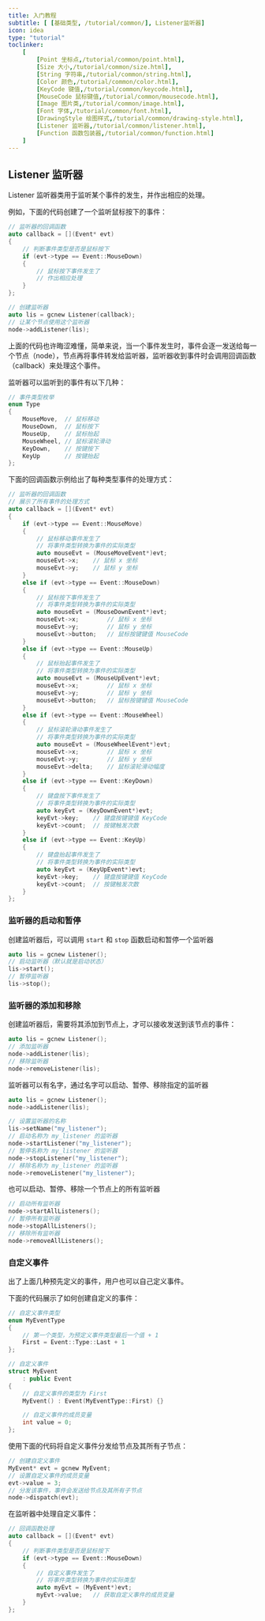 ```yaml
---
title: 入门教程
subtitle: [ [基础类型, /tutorial/common/], Listener监听器]
icon: idea
type: "tutorial"
toclinker: 
    [
        [Point 坐标点,/tutorial/common/point.html],
        [Size 大小,/tutorial/common/size.html],
        [String 字符串,/tutorial/common/string.html],
        [Color 颜色,/tutorial/common/color.html],
        [KeyCode 键值,/tutorial/common/keycode.html],
        [MouseCode 鼠标键值,/tutorial/common/mousecode.html],
        [Image 图片类,/tutorial/common/image.html],
        [Font 字体,/tutorial/common/font.html],
        [DrawingStyle 绘图样式,/tutorial/common/drawing-style.html],
        [Listener 监听器,/tutorial/common/listener.html],
        [Function 函数包装器,/tutorial/common/function.html]
    ]
---
```


## Listener 监听器

Listener 监听器类用于监听某个事件的发生，并作出相应的处理。

例如，下面的代码创建了一个监听鼠标按下的事件：

```cpp
// 监听器的回调函数
auto callback = [](Event* evt)
{
    // 判断事件类型是否是鼠标按下
    if (evt->type == Event::MouseDown)
    {
        // 鼠标按下事件发生了
        // 作出相应处理
    }
};

// 创建监听器
auto lis = gcnew Listener(callback);
// 让某个节点使用这个监听器
node->addListener(lis);
```

上面的代码也许晦涩难懂，简单来说，当一个事件发生时，事件会逐一发送给每一个节点（node），节点再将事件转发给监听器，监听器收到事件时会调用回调函数（callback）来处理这个事件。

监听器可以监听到的事件有以下几种：

```cpp
// 事件类型枚举
enum Type
{
    MouseMove,  // 鼠标移动
    MouseDown,  // 鼠标按下
    MouseUp,    // 鼠标抬起
    MouseWheel, // 鼠标滚轮滑动
    KeyDown,    // 按键按下
    KeyUp       // 按键抬起
};
```

下面的回调函数示例给出了每种类型事件的处理方式：

```cpp
// 监听器的回调函数
// 展示了所有事件的处理方式
auto callback = [](Event* evt)
{
    if (evt->type == Event::MouseMove)
    {
        // 鼠标移动事件发生了
        // 将事件类型转换为事件的实际类型
        auto mouseEvt = (MouseMoveEvent*)evt;
        mouseEvt->x;    // 鼠标 x 坐标
        mouseEvt->y;    // 鼠标 y 坐标
    }
    else if (evt->type == Event::MouseDown)
    {
        // 鼠标按下事件发生了
        // 将事件类型转换为事件的实际类型
        auto mouseEvt = (MouseDownEvent*)evt;
        mouseEvt->x;        // 鼠标 x 坐标
        mouseEvt->y;        // 鼠标 y 坐标
        mouseEvt->button;   // 鼠标按键键值 MouseCode
    }
    else if (evt->type == Event::MouseUp)
    {
        // 鼠标抬起事件发生了
        // 将事件类型转换为事件的实际类型
        auto mouseEvt = (MouseUpEvent*)evt;
        mouseEvt->x;        // 鼠标 x 坐标
        mouseEvt->y;        // 鼠标 y 坐标
        mouseEvt->button;   // 鼠标按键键值 MouseCode
    }
    else if (evt->type == Event::MouseWheel)
    {
        // 鼠标滚轮滑动事件发生了
        // 将事件类型转换为事件的实际类型
        auto mouseEvt = (MouseWheelEvent*)evt;
        mouseEvt->x;        // 鼠标 x 坐标
        mouseEvt->y;        // 鼠标 y 坐标
        mouseEvt->delta;    // 鼠标滚轮滑动幅度
    }
    else if (evt->type == Event::KeyDown)
    {
        // 键盘按下事件发生了
        // 将事件类型转换为事件的实际类型
        auto keyEvt = (KeyDownEvent*)evt;
        keyEvt->key;    // 键盘按键键值 KeyCode
        keyEvt->count;  // 按键触发次数
    }
    else if (evt->type == Event::KeyUp)
    {
        // 键盘抬起事件发生了
        // 将事件类型转换为事件的实际类型
        auto keyEvt = (KeyUpEvent*)evt;
        keyEvt->key;    // 键盘按键键值 KeyCode
        keyEvt->count;  // 按键触发次数
    }
};
```

### 监听器的启动和暂停

创建监听器后，可以调用 `start` 和 `stop` 函数启动和暂停一个监听器

```cpp
auto lis = gcnew Listener();
// 启动监听器（默认就是启动状态）
lis->start();
// 暂停监听器
lis->stop();
```

### 监听器的添加和移除

创建监听器后，需要将其添加到节点上，才可以接收发送到该节点的事件：

```cpp
auto lis = gcnew Listener();
// 添加监听器
node->addListener(lis);
// 移除监听器
node->removeListener(lis);
```

监听器可以有名字，通过名字可以启动、暂停、移除指定的监听器

```cpp
auto lis = gcnew Listener();
node->addListener(lis);

// 设置监听器的名称
lis->setName("my_listener");
// 启动名称为 my_listener 的监听器
node->startListener("my_listener");
// 暂停名称为 my_listener 的监听器
node->stopListener("my_listener");
// 移除名称为 my_listener 的监听器
node->removeListener("my_listener");
```

也可以启动、暂停、移除一个节点上的所有监听器

```cpp
// 启动所有监听器
node->startAllListeners();
// 暂停所有监听器
node->stopAllListeners();
// 移除所有监听器
node->removeAllListeners();
```

### 自定义事件

出了上面几种预先定义的事件，用户也可以自己定义事件。

下面的代码展示了如何创建自定义的事件：

```cpp
// 自定义事件类型
enum MyEventType
{
    // 第一个类型，为预定义事件类型最后一个值 + 1
    First = Event::Type::Last + 1
};

// 自定义事件
struct MyEvent
	: public Event
{
    // 自定义事件的类型为 First
    MyEvent() : Event(MyEventType::First) {}

    // 自定义事件的成员变量
    int value = 0;
};
```

使用下面的代码将自定义事件分发给节点及其所有子节点：

```cpp
// 创建自定义事件
MyEvent* evt = gcnew MyEvent;
// 设置自定义事件的成员变量
evt->value = 3;
// 分发该事件，事件会发送给节点及其所有子节点
node->dispatch(evt);
```

在监听器中处理自定义事件：

```cpp
// 回调函数处理
auto callback = [](Event* evt)
{
    // 判断事件类型是否是鼠标按下
    if (evt->type == Event::MouseDown)
    {
        // 自定义事件发生了
        // 将事件类型转换为事件的实际类型
        auto myEvt = (MyEvent*)evt;
        myEvt->value;   // 获取自定义事件的成员变量
    }
};
```

